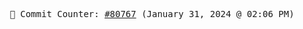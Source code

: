 <p align="center">
    <samp>
        📮 Commit Counter: <a href="https://github.com/Javascript-void0/Javascript-void0/commits/main">#80767</a> (January 31, 2024 @ 02:06 PM)
    </samp>
</p>